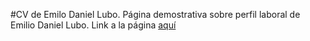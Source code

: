 #CV de Emilo Daniel Lubo.
Página demostrativa sobre perfil laboral de Emilio Daniel Lubo.
Link a la página [aquí](https://emiliolubo.github.io/codoAcodo/)